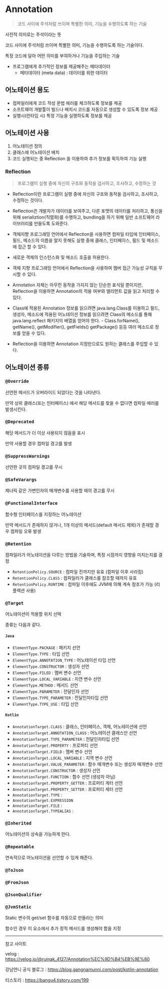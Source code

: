 # Annotation

> 코드 사이에 주석처럼 쓰이며 특별한 의미, 기능을 수행하도록 하는 기술



사전적 의미로는 주석이라는 뜻

코드 사이에 주석처럼 쓰이며 특별한 의미, 기능을 수행하도록 하는 기술이다.

특정 코드에 달아 어떤 의미를 부여하거나 기능을 주입하는 기술



- 프로그램에게 추가적인 정보를 제공해주는 메타데이터
  - 메타데이터 (meta data) : 데이터를 위한 데이터



## 어노테이션 용도

- 컴파일러에게 코드 작성 문법 에러를 체크하도록 정보를 제공
- 소프트웨어 개발툴이 빌드나 배치시 코드를 자동으로 생성할 수 있도록 정보 제공
- 실행시(런타임 시) 특정 기능을 실행하도록 정보를 제공



## 어노테이션 사용

1. 어노테이션 정의
2. 클래스에 어노테이션 배치
3. 코드 실행되는 중 Reflection 을 이용하여 추가 정보를 획득하여 기능 실행



### Reflection

> 프로그램이 실행 중에 자신의 구조와 동작을 검사하고, 조사하고, 수정하는 것

- Reflection이란 프로그램이 실행 중에 자신의 구조와 동작을 검사하고, 조사하고, 수정하는 것이다.

- Reflection은 개발자가 데이터를 보여주고, 다른 포맷의 데이터를 처리하고, 통신을 위해 serializtion(직렬화)를 수행하고, bundling을 하기 위해 일반 소프트웨어 라이브러리를 만들도록 도와준다.

- 객체지향 프로그래밍 언어에서 Reflection을 사용하면 컴파일 타임에 인터페이스, 필드, 메소드의 이름을 알지 못해도 실행 중에 클래스, 인터페이스, 필드 및 메소드에 접근 할 수 있다.

- 새로운 객체의 인스턴스화 및 메소드 호출을 허용한다.

- 객체 지향 프로그래밍 언어에서 Reflection을 사용하여 멤버 접근 가능성 규칙을 무시할 수 있다.

- Annotation 자체는 아무런 동작을 가지지 않는 단순한 표식일 뿐이지만, Reflection을 이용하면 Annotation의 적용 여부와 엘리먼트 값을 읽고 처리할 수 있다.

- Class에 적용된 Annotation 정보를 읽으려면 java.lang.Class를 이용하고
  필드, 생성자, 메소드에 적용된 어노테이션 정보를 읽으려면 Class의 메소드를 통해 java.lang.reflect 패키지의 배열을 얻어야 한다.
  \- Class.forName(), getName(), getModifier(), getFields() getPackage() 등등 여러 메소드로 정보를 얻을 수 있다.

- Reflection을 이용하면 Annotation 지정만으로도 원하는 클래스를 주입할 수 있다.



## 어노테이션 종류

### `@Override`

선언한 메서드가 오버라이드 되었다는 것을 나타낸다.

만약 상위 클래스(또는 인터페이스) 에서 해당 메서드를 찾을 수 없다면 컴파일 에러를 발생시킨다.



### `@Deprecated`

해당 메서드가 더 이상 사용되지 않음을 표시

만약 사용할 경우 컴파일 경고를 발생



### `@SuppressWarnings`

선언한 곳의 컴파일 경고를 무시



### `@SafeVarargs`

제너릭 같은 가변인자의 매개변수를 사용할 때의 경고를 무시



### `@FunctionalInterface`

함수형 인터페이스를 지정하는 어노테이션

만약 메서드가 존재하지 않거나, 1개 이상의 메서드(default 메서드 제외)가 존재할 경우 컴파일 오류 발생



### `@Retention`

컴파일러가 어노테이션을 다루는 방법을 기술하며, 특정 시점까지 영향을 미치는지를 결정

- `RetentionPolicy.SOURCE` : 컴파일 전까지만 유효 (컴파일 이후 사라짐)
- `RetentionPolicy.CLASS` : 컴파일러가 클래스를 참조할 때까지 유효
- `RetentionPolicy.RUNTIME` : 컴파일 이후에도 JVM에 의해 계속 참조가 가능 (리플렉션 사용)



### `@Target`

어노테이션이 적용할 위치 선택

종류는 다음과 같다.

#### `Java`

- `ElementType.PACKAGE` : 패키지 선언
- `ElementType.TYPE` : 타입 선언
- `ElementType.ANNOTATION_TYPE` : 어노테이션 타입 선언
- `ElementType.CONSTRUCTOR` : 생성자 선언
- `ElementType.FILED` : 멤버 변수 선언
- `ElementType.LOCAL_VARIABLE` : 지연 변수 선언
- `ElementType.METHOD` : 메서드 선언
- `ElementType.PARAMETER` : 전달인자 선언
- `ElementType.TYPE_PARAMETER` : 전달인자타입 선언
- `ElementType.TYPE_USE` : 타입 선언



#### `Kotlin`

- `AnnotationTarget.CLASS` : 클래스, 인터페이스, 객체, 어노테이션에 선언
- `AnnotationTarget.ANNOTATION_CLASS` : 어노테이션 클래스만 선언
- `AnnotationTarget.TYPE_PARAMETER` : 전달인자타입 선언
- `AnnotationTarget.PROPERTY` : 프로퍼티 선언
- `AnnotationTarget.FIELD` : 멤버 변수 선언
- `AnnotationTarget.LOCAL_VARIABLE` : 지역 변수 선언
- `AnnotationTarget.VALUE_PARAMETER` : 함수 매개변수 또는 생성자 매개변수 선언
- `AnnotationTarget.CONSTRUCTOR` : 생성자 선언
- `AnnotationTarget.FUNCTION` : 함수 선언 (생성자 아님)
- `AnnotationTarget.PROPERTY_GETTER` : 프로퍼티 게터 선언
- `AnnotationTarget.PROPERTY_SETTER` : 프로퍼티 세터 선언
- `AnnotationTarget.TYPE` : 
- `AnnotationTarget.EXPRESSION`
- `AnnotationTarget.FILE` : 
- `AnnotationTarget.TYPEALIAS` : 



### `@Inherited`

어노테이션의 상속을 가능하게 한다.



### `@Repeatable `

연속적으로 어노테이션을 선언할 수 있게 해준다.



### `@ToJson`



### `@FromJson`



### `@JsonQualifier`



### `@JvmStatic`

Static 변수의 get/set 함수를 자동으로 만들라는 의미

함수인 경우 이 요소에서 추가 정적 메서드를 생성해야 함을 지정



----

참고 사이트



velog : https://velog.io/@ruinak_4127/Annotation%EC%9D%B4%EB%9E%80

강남언니 공식 블로그 : https://blog.gangnamunni.com/post/kotlin-annotation

티스토리 : https://bangu4.tistory.com/199